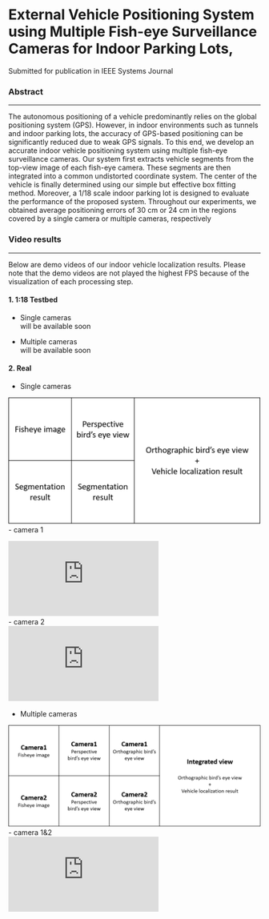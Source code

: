 # External Vehicle Positioning System using Multiple Fish-eye Surveillance Cameras for Indoor Parking Lots,
Submitted for publication in IEEE Systems Journal

### Abstract
---

The autonomous positioning of a vehicle predominantly relies on the global positioning system (GPS). However, in indoor environments such as tunnels and indoor parking lots, the accuracy of GPS-based positioning can be significantly reduced due to weak GPS signals. To this end, we develop an accurate indoor vehicle positioning system using multiple fish-eye surveillance cameras. Our system first extracts vehicle segments from the top-view image of each fish-eye camera. These segments are then integrated into a common undistorted coordinate system. The center of the vehicle is finally determined using our simple but effective box fitting method. Moreover, a 1/18 scale indoor parking lot is designed to evaluate the performance of the proposed system. Throughout our experiments, we obtained average positioning errors of 30 cm or 24 cm in the regions covered by a single camera or multiple cameras, respectively<br>

### Video results 
---
Below are demo videos of our indoor vehicle localization results.
Please note that the demo videos are not played the highest FPS because of the visualization of each processing step.
#### 1. 1:18 Testbed

- Single cameras<br>
will be available soon

- Multiple cameras<br>
will be available soon

#### 2. Real
- Single cameras<br> 
<!--![Video index](./img/singleviewtable.png = 640x)-->
<img src="https://github.com/stkim1988/IndoorVehiclePositioning/blob/master/img/singleviewtable.png" width="640"><br>
    - camera 1<br>
<iframe src="https://www.youtube.com/embed/TVy8VizQbG0" frameborder="0" allowfullscreen></iframe><br>
<!--[![Watch the video](https://img.youtube.com/vi/TVy8VizQbG0/sddefault.jpg)](https://youtu.be/TVy8VizQbG0)-->  
    - camera 2<br>
<iframe src="https://www.youtube.com/embed/8LBCfdlbXOU" frameborder="0" allowfullscreen></iframe><br>
<!--[![Watch the video](https://img.youtube.com/vi/8LBCfdlbXOU/sddefault.jpg)](https://youtu.be/8LBCfdlbXOU)-->  

- Multiple cameras<br>
<!--![Video index](./img/multiviewtable.png = 640x)-->
<img src="https://github.com/stkim1988/IndoorVehiclePositioning/blob/master/img/multiviewtable.png" width="640">
    - camera 1&2<br>
<iframe src="https://www.youtube.com/embed/cxhGteBag0M" frameborder="0" allowfullscreen></iframe><br>
<!--[![Watch the video](https://img.youtube.com/vi/cxhGteBag0M/sddefault.jpg)](https://youtu.be/cxhGteBag0M)  --

---
Source code(under construction)  
